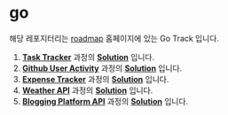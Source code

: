 # go
 
해당 레포지터리는 [roadmap](https://roadmap.sh) 홈페이지에 있는 Go Track 입니다.

1. [**Task Tracker**](https://roadmap.sh/projects/task-tracker) 과정의 [**Solution**](task-tracker) 입니다.
2. [**Github User Activity**](https://roadmap.sh/projects/github-user-activity) 과정의 [**Solution**](github-user-activity) 입니다.
3. [**Expense Tracker**](https://roadmap.sh/projects/expense-tracker) 과정의 [**Solution**](expense-tracker) 입니다.
4. [**Weather API**](https://roadmap.sh/projects/weather-api-wrapper-service) 과정의 [**Solution**](weather-api) 입니다.
5. [**Blogging Platform API**](https://roadmap.sh/projects/blogging-platform-api) 과정의 [**Solution**](blogging-platform-api) 입니다.